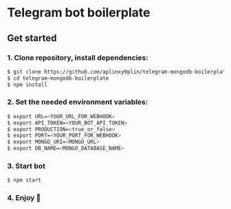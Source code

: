 # Telegram bot boilerplate

## Get started
### 1. Clone repository, install dependencies:
```sh
$ git clone https://github.com/aplinxy9plin/telegram-mongodb-boilerplate.git
$ cd telegram-mongodb-boilerplate
$ npm install
```

### 2. Set the needed environment variables:
```sh
$ export URL=<YOUR_URL_FOR_WEBHOOK>
$ export API_TOKEN=<YOUR_BOT_API_TOKEN>
$ export PRODUCTION=<true_or_false>
$ export PORT=<YOUR_PORT_FOR_WEBHOOK>
$ export MONGO_URI=<MONGO_URL>
$ export DB_NAME=<MONGO_DATABASE_NAME>
```

### 3. Start bot
```sh
$ npm start
```

### 4. Enjoy 🥳
